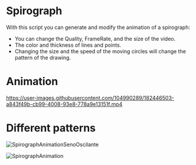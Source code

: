 # Spirograph

With this script you can generate and modify the animation of a spirograph:
- You can change the Quality, FrameRate, and the size of the video.
- The color and thickness of lines and points.
- Changing the size and the speed of the moving circles will change the pattern of the drawing.


# Animation

https://user-images.githubusercontent.com/104990289/182446503-a843f49b-cb99-4008-93e8-778a9e13151f.mp4

# Different patterns

![SpirographAnimationSenoOscilante](https://user-images.githubusercontent.com/104990289/181744907-707dda90-233c-421c-8a8b-6f6e177a3df2.jpg)

![SpirographAnimation](https://user-images.githubusercontent.com/104990289/181747045-2c74c0c5-2491-4e4b-ab18-597080da3833.jpg)





